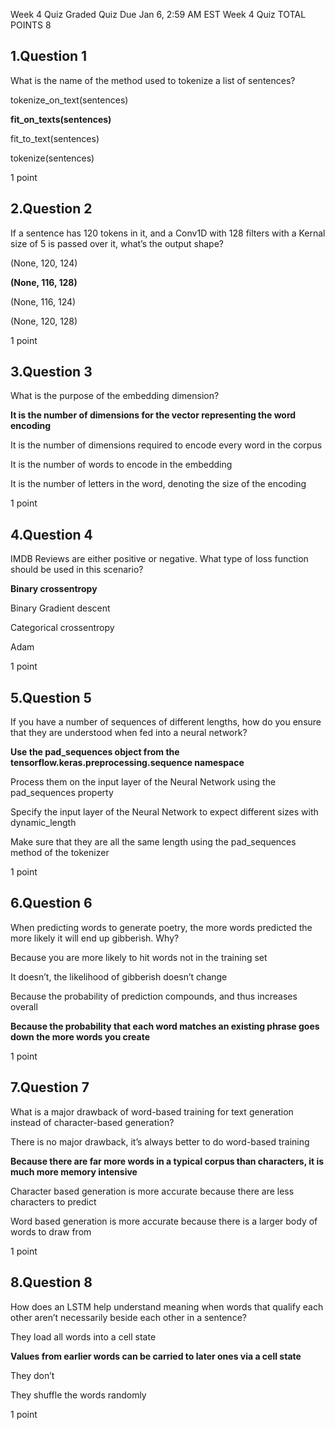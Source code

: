 Week 4 Quiz
Graded Quiz
Due Jan 6, 2:59 AM EST
Week 4 Quiz
TOTAL POINTS 8

## 1.Question 1
What is the name of the method used to tokenize a list of sentences?


tokenize_on_text(sentences)


**fit_on_texts(sentences)**


fit_to_text(sentences)


tokenize(sentences)

1 point

## 2.Question 2
If a sentence has 120 tokens in it, and a Conv1D with 128 filters with a Kernal size of 5 is passed over it, what’s the output shape?


(None, 120, 124)


**(None, 116, 128)**


(None, 116, 124)


(None, 120, 128)

1 point

## 3.Question 3
What is the purpose of the embedding dimension?


**It is the number of dimensions for the vector representing the word encoding**


It is the number of dimensions required to encode every word in the corpus


It is the number of words to encode in the embedding


It is the number of letters in the word, denoting the size of the encoding

1 point

## 4.Question 4
IMDB Reviews are either positive or negative. What type of loss function should be used in this scenario?


**Binary crossentropy**


Binary Gradient descent


Categorical crossentropy


Adam

1 point

## 5.Question 5
If you have a number of sequences of different lengths, how do you ensure that they are understood when fed into a neural network?


**Use the pad_sequences object from the tensorflow.keras.preprocessing.sequence namespace**


Process them on the input layer of the Neural Network using the pad_sequences property


Specify the input layer of the Neural Network to expect different sizes with dynamic_length


Make sure that they are all the same length using the pad_sequences method of the tokenizer

1 point

## 6.Question 6
When predicting words to generate poetry, the more words predicted the more likely it will end up gibberish. Why?


Because you are more likely to hit words not in the training set


It doesn’t, the likelihood of gibberish doesn’t change


Because the probability of prediction compounds, and thus increases overall


**Because the probability that each word matches an existing phrase goes down the more words you create**

1 point

## 7.Question 7
What is a major drawback of word-based training for text generation instead of character-based generation?


There is no major drawback, it’s always better to do word-based training


**Because there are far more words in a typical corpus than characters, it is much more memory intensive**


Character based generation is more accurate because there are less characters to predict


Word based generation is more accurate because there is a larger body of words to draw from

1 point

## 8.Question 8
How does an LSTM help understand meaning when words that qualify each other aren’t necessarily beside each other in a sentence?


They load all words into a cell state


**Values from earlier words can be carried to later ones via a cell state**


They don’t


They shuffle the words randomly

1 point